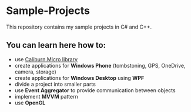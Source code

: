 # Sample-Projects
This repository contains my sample projects in C# and C++.

## You can learn here how to:
- use [Caliburn.Micro library](https://github.com/Caliburn-Micro/Caliburn.Micro)
- create applications for **Windows Phone** (tombstoning, GPS, OneDrive, camera, storage)
- create applications for **Windows Desktop** using **WPF**
- divide a project into smaller parts
- use **Event Aggregator** to provide communication between objects
- implement **MVVM** pattern
- use **OpenGL**
